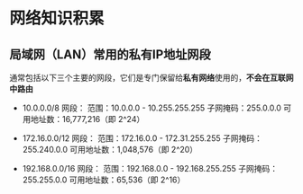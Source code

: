 # 网络知识积累

## 局域网（LAN）常用的私有IP地址网段
通常包括以下三个主要的网段，它们是专门保留给**私有网络**使用的，**不会在互联网中路由**
- 10.0.0.0/8 网段：
范围：10.0.0.0 - 10.255.255.255
子网掩码：255.0.0.0
可用地址数：16,777,216（即 2^24）

- 172.16.0.0/12 网段：
范围：172.16.0.0 - 172.31.255.255
子网掩码：255.240.0.0
可用地址数：1,048,576（即 2^20）

- 192.168.0.0/16 网段：
范围：192.168.0.0 - 192.168.255.255
子网掩码：255.255.0.0
可用地址数：65,536（即 2^16）